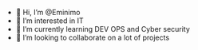 - 👋 Hi, I’m @Eminimo
- 👀 I’m interested in IT
- 🌱 I’m currently learning DEV OPS and Cyber security
- 💞️ I’m looking to collaborate on a lot of projects
  

<!---
Eminimo/Eminimo is a ✨ special ✨ repository because its `README.md` (this file) appears on your GitHub profile.
You can click the Preview link to take a look at your changes.
--->
